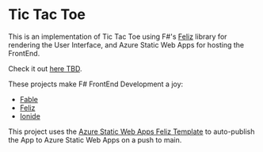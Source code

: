 # Tic Tac Toe

This is an implementation of Tic Tac Toe using F#'s [Feliz](https://zaid-ajaj.github.io/Feliz/) library for rendering the User Interface, and Azure Static Web Apps for hosting the FrontEnd.

Check it out [here TBD](https://tbd.azurestaticapps.net/).

These projects make F# FrontEnd Development a joy:
- [Fable](https://fable.io/)
- [Feliz](https://github.com/Zaid-Ajaj/Feliz)
- [Ionide](https://ionide.io/)

This project uses the [Azure Static Web Apps Feliz Template](https://github.com/aaronpowell/swa-feliz-template) to auto-publish the App to Azure Static Web Apps on a push to main.
